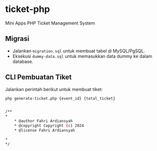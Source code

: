 # ticket-php
Mini Apps PHP Ticket Management System

## Migrasi
- Jalankan `migration.sql` untuk membuat tabel di MySQL/PgSQL.
- Eksekusi `dummy-data.sql` untuk memasukkan data dummy ke dalam database.

## CLI Pembuatan Tiket
Jalankan perintah berikut untuk membuat tiket:
```bash
php generate-ticket.php {event_id} {total_ticket}


/**
*
    * @author Fahri Ardiansyah
    * @copyright Copyright (c) 2024
    * @license Fahri Ardiansyah

*
*/
